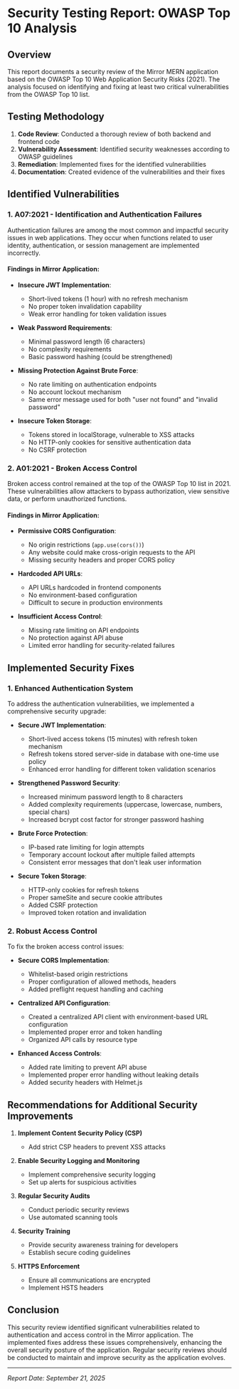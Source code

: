# Security Testing Report: OWASP Top 10 Analysis

## Overview

This report documents a security review of the Mirror MERN application based on the OWASP Top 10 Web Application Security Risks (2021). The analysis focused on identifying and fixing at least two critical vulnerabilities from the OWASP Top 10 list.

## Testing Methodology

1. **Code Review**: Conducted a thorough review of both backend and frontend code
2. **Vulnerability Assessment**: Identified security weaknesses according to OWASP guidelines
3. **Remediation**: Implemented fixes for the identified vulnerabilities
4. **Documentation**: Created evidence of the vulnerabilities and their fixes

## Identified Vulnerabilities

### 1. A07:2021 - Identification and Authentication Failures

Authentication failures are among the most common and impactful security issues in web applications. They occur when functions related to user identity, authentication, or session management are implemented incorrectly.

#### Findings in Mirror Application:

- **Insecure JWT Implementation**: 
  - Short-lived tokens (1 hour) with no refresh mechanism
  - No proper token invalidation capability
  - Weak error handling for token validation issues

- **Weak Password Requirements**:
  - Minimal password length (6 characters)
  - No complexity requirements
  - Basic password hashing (could be strengthened)

- **Missing Protection Against Brute Force**:
  - No rate limiting on authentication endpoints
  - No account lockout mechanism
  - Same error message used for both "user not found" and "invalid password"

- **Insecure Token Storage**:
  - Tokens stored in localStorage, vulnerable to XSS attacks
  - No HTTP-only cookies for sensitive authentication data
  - No CSRF protection

### 2. A01:2021 - Broken Access Control

Broken access control remained at the top of the OWASP Top 10 list in 2021. These vulnerabilities allow attackers to bypass authorization, view sensitive data, or perform unauthorized functions.

#### Findings in Mirror Application:

- **Permissive CORS Configuration**:
  - No origin restrictions (`app.use(cors())`)
  - Any website could make cross-origin requests to the API
  - Missing security headers and proper CORS policy

- **Hardcoded API URLs**:
  - API URLs hardcoded in frontend components
  - No environment-based configuration
  - Difficult to secure in production environments

- **Insufficient Access Control**:
  - Missing rate limiting on API endpoints
  - No protection against API abuse
  - Limited error handling for security-related failures

## Implemented Security Fixes

### 1. Enhanced Authentication System

To address the authentication vulnerabilities, we implemented a comprehensive security upgrade:

- **Secure JWT Implementation**:
  - Short-lived access tokens (15 minutes) with refresh token mechanism
  - Refresh tokens stored server-side in database with one-time use policy
  - Enhanced error handling for different token validation scenarios

- **Strengthened Password Security**:
  - Increased minimum password length to 8 characters
  - Added complexity requirements (uppercase, lowercase, numbers, special chars)
  - Increased bcrypt cost factor for stronger password hashing

- **Brute Force Protection**:
  - IP-based rate limiting for login attempts
  - Temporary account lockout after multiple failed attempts
  - Consistent error messages that don't leak user information

- **Secure Token Storage**:
  - HTTP-only cookies for refresh tokens
  - Proper sameSite and secure cookie attributes
  - Added CSRF protection
  - Improved token rotation and invalidation

### 2. Robust Access Control

To fix the broken access control issues:

- **Secure CORS Implementation**:
  - Whitelist-based origin restrictions
  - Proper configuration of allowed methods, headers
  - Added preflight request handling and caching

- **Centralized API Configuration**:
  - Created a centralized API client with environment-based URL configuration
  - Implemented proper error and token handling
  - Organized API calls by resource type

- **Enhanced Access Controls**:
  - Added rate limiting to prevent API abuse
  - Implemented proper error handling without leaking details
  - Added security headers with Helmet.js

## Recommendations for Additional Security Improvements

1. **Implement Content Security Policy (CSP)**
   - Add strict CSP headers to prevent XSS attacks

2. **Enable Security Logging and Monitoring**
   - Implement comprehensive security logging
   - Set up alerts for suspicious activities

3. **Regular Security Audits**
   - Conduct periodic security reviews
   - Use automated scanning tools

4. **Security Training**
   - Provide security awareness training for developers
   - Establish secure coding guidelines

5. **HTTPS Enforcement**
   - Ensure all communications are encrypted
   - Implement HSTS headers

## Conclusion

This security review identified significant vulnerabilities related to authentication and access control in the Mirror application. The implemented fixes address these issues comprehensively, enhancing the overall security posture of the application. Regular security reviews should be conducted to maintain and improve security as the application evolves.

---

*Report Date: September 21, 2025*